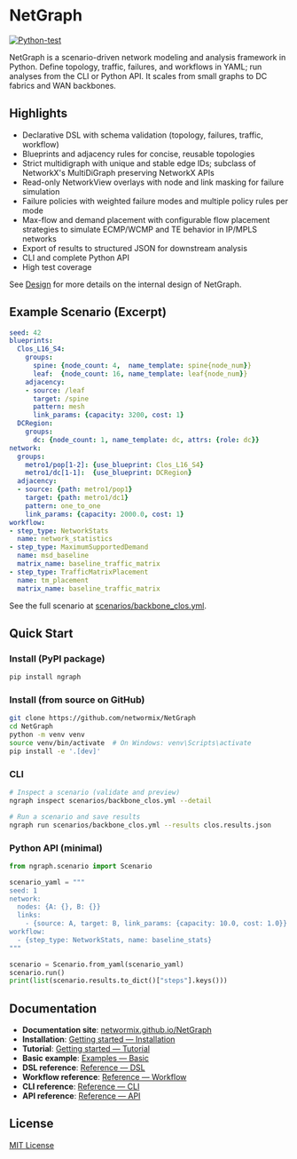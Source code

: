 # NetGraph

[![Python-test](https://github.com/networmix/NetGraph/actions/workflows/python-test.yml/badge.svg?branch=main)](https://github.com/networmix/NetGraph/actions/workflows/python-test.yml)

NetGraph is a scenario-driven network modeling and analysis framework in Python.
Define topology, traffic, failures, and workflows in YAML; run analyses from the
CLI or Python API. It scales from small graphs to DC fabrics and WAN backbones.

## Highlights

- Declarative DSL with schema validation (topology, failures, traffic, workflow)
- Blueprints and adjacency rules for concise, reusable topologies
- Strict multidigraph with unique and stable edge IDs; subclass of NetworkX's MultiDiGraph preserving NetworkX APIs
- Read-only NetworkView overlays with node and link masking for failure simulation
- Failure policies with weighted failure modes and multiple policy rules per mode
- Max-flow and demand placement with configurable flow placement strategies to simulate ECMP/WCMP and TE behavior in IP/MPLS networks
- Export of results to structured JSON for downstream analysis
- CLI and complete Python API
- High test coverage

See [Design](https://networmix.github.io/NetGraph/reference/design/) for more details on the internal design of NetGraph.

## Example Scenario (Excerpt)

```yaml
seed: 42
blueprints:
  Clos_L16_S4:
    groups:
      spine: {node_count: 4,  name_template: spine{node_num}}
      leaf:  {node_count: 16, name_template: leaf{node_num}}
    adjacency:
    - source: /leaf
      target: /spine
      pattern: mesh
      link_params: {capacity: 3200, cost: 1}
  DCRegion:
    groups:
      dc: {node_count: 1, name_template: dc, attrs: {role: dc}}
network:
  groups:
    metro1/pop[1-2]: {use_blueprint: Clos_L16_S4}
    metro1/dc[1-1]:  {use_blueprint: DCRegion}
  adjacency:
  - source: {path: metro1/pop1}
    target: {path: metro1/dc1}
    pattern: one_to_one
    link_params: {capacity: 2000.0, cost: 1}
workflow:
- step_type: NetworkStats
  name: network_statistics
- step_type: MaximumSupportedDemand
  name: msd_baseline
  matrix_name: baseline_traffic_matrix
- step_type: TrafficMatrixPlacement
  name: tm_placement
  matrix_name: baseline_traffic_matrix
```

See the full scenario at [scenarios/backbone_clos.yml](scenarios/backbone_clos.yml).

## Quick Start

### Install (PyPI package)

```bash
pip install ngraph
```

### Install (from source on GitHub)

```bash
git clone https://github.com/networmix/NetGraph
cd NetGraph
python -m venv venv
source venv/bin/activate  # On Windows: venv\Scripts\activate
pip install -e '.[dev]'
```

### CLI

```bash
# Inspect a scenario (validate and preview)
ngraph inspect scenarios/backbone_clos.yml --detail

# Run a scenario and save results
ngraph run scenarios/backbone_clos.yml --results clos.results.json
```

### Python API (minimal)

```python
from ngraph.scenario import Scenario

scenario_yaml = """
seed: 1
network:
  nodes: {A: {}, B: {}}
  links:
    - {source: A, target: B, link_params: {capacity: 10.0, cost: 1.0}}
workflow:
  - {step_type: NetworkStats, name: baseline_stats}
"""

scenario = Scenario.from_yaml(scenario_yaml)
scenario.run()
print(list(scenario.results.to_dict()["steps"].keys()))
```

## Documentation

- **Documentation site**: [networmix.github.io/NetGraph](https://networmix.github.io/NetGraph/)
- **Installation**: [Getting started — Installation](https://networmix.github.io/NetGraph/getting-started/installation/)
- **Tutorial**: [Getting started — Tutorial](https://networmix.github.io/NetGraph/getting-started/tutorial/)
- **Basic example**: [Examples — Basic](https://networmix.github.io/NetGraph/examples/basic/)
- **DSL reference**: [Reference — DSL](https://networmix.github.io/NetGraph/reference/dsl/)
- **Workflow reference**: [Reference — Workflow](https://networmix.github.io/NetGraph/reference/workflow/)
- **CLI reference**: [Reference — CLI](https://networmix.github.io/NetGraph/reference/cli/)
- **API reference**: [Reference — API](https://networmix.github.io/NetGraph/reference/api/)

## License

[MIT License](LICENSE)
